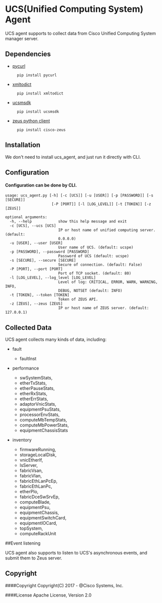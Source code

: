 # UCS(Unified Computing System) Agent


UCS agent supports to collect data from Cisco Unified Computing System manager server.

## Dependencies


* [pycurl](http://pycurl.io/)

        pip install pycurl
        

* [xmltodict](https://pypi.python.org/pypi/xmltodict)

        pip install xmltodict
        
* [ucsmsdk](https://github.com/CiscoUcs/ucsmsdk)
    
        pip install ucsmsdk

    
* [zeus python client](https://github.com/CiscoZeus/python-zeusclient)
    
        pip install cisco-zeus


## Installation
 
 We don't need to install ucs_agent, and just run it directly with CLI.

## Configuration
#### Configuration can be done by CLI.
    
    usage: ucs_agent.py [-h] [-c [UCS]] [-u [USER]] [-p [PASSWORD]] [-s [SECURE]]
                         [-P [PORT]] [-l [LOG_LEVEL]] [-t [TOKEN]] [-z [ZEUS]]
    
    optional arguments:
      -h, --help            show this help message and exit
      -c [UCS], --ucs [UCS]
                            IP or host name of unified computing server. (default:
                            0.0.0.0)
      -u [USER], --user [USER]
                            User name of UCS. (default: ucspe)
      -p [PASSWORD], --password [PASSWORD]
                            Password of UCS (default: ucspe)
      -s [SECURE], --secure [SECURE]
                            Secure of connection. (default: False)
      -P [PORT], --port [PORT]
                            Port of TCP socket. (default: 80)
      -l [LOG_LEVEL], --log_level [LOG_LEVEL]
                            Level of log: CRITICAL, ERROR, WARN, WARNING, INFO,
                            DEBUG, NOTSET (default: INFO)
      -t [TOKEN], --token [TOKEN]
                            Token of ZEUS API.
      -z [ZEUS], --zeus [ZEUS]
                            IP or host name of ZEUS server. (default: 127.0.0.1)


## Collected Data
UCS agent collects many kinds of data, including:

* fault
    * faultInst

* performance
    * swSystemStats,
    * etherTxStats,
    * etherPauseStats,
    * etherRxStats,
    * etherErrStats,
    * adaptorVnicStats,
    * equipmentPsuStats,
    * processorEnvStats,
    * computeMbTempStats,
    * computeMbPowerStats,
    * equipmentChassisStats

* inventory
    * firmwareRunning,
    * storageLocalDisk,
    * vnicEtherIf,
    * lsServer,
    * fabricVsan,
    * fabricVlan,
    * fabricEthLanPcEp,
    * fabricEthLanPc,
    * etherPIo,
    * fabricDceSwSrvEp,
    * computeBlade,
    * equipmentPsu,
    * equipmentChassis,
    * equipmentSwitchCard,
    * equipmentIOCard,
    * topSystem,
    * computeRackUnit

##Event listening

UCS agent also supports to listen to UCS's asynchronous events, and submit them to Zeus server.

## Copyright
####Copyright
Copyright(C) 2017 - @Cisco Systems, Inc.

####License
Apache License, Version 2.0
